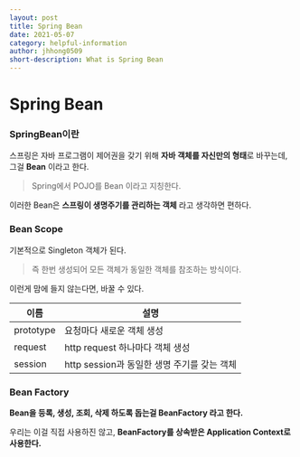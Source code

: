 ```yaml
---
layout: post
title: Spring Bean
date: 2021-05-07
category: helpful-information
author: jhhong0509
short-description: What is Spring Bean
---
```


# Spring Bean

### SpringBean이란

스프링은 자바 프로그램이 제어권을 갖기 위해 **자바 객체를 자신만의 형태**로 바꾸는데, 그걸 **Bean** 이라고 한다.

> Spring에서 POJO를 Bean 이라고 지칭한다.

이러한 Bean은 **스프링이 생명주기를 관리하는 객체** 라고 생각하면 편하다.



### Bean Scope

기본적으로 Singleton 객체가 된다.

> 즉 한번 생성되어 모든 객체가 동일한 객체를 참조하는 방식이다.

이런게 맘에 들지 않는다면, 바꿀 수 있다.

| 이름      | 설명                                        |
| --------- | ------------------------------------------- |
| prototype | 요청마다 새로운 객체 생성                   |
| request   | http request 하나마다 객체 생성             |
| session   | http session과 동일한 생명 주기를 갖는 객체 |



### Bean Factory

**Bean을 등록, 생성, 조회, 삭제 하도록 돕는걸 BeanFactory 라고 한다.**

우리는 이걸 직접 사용하진 않고, **BeanFactory를 상속받은 Application Context로 사용한다.**

